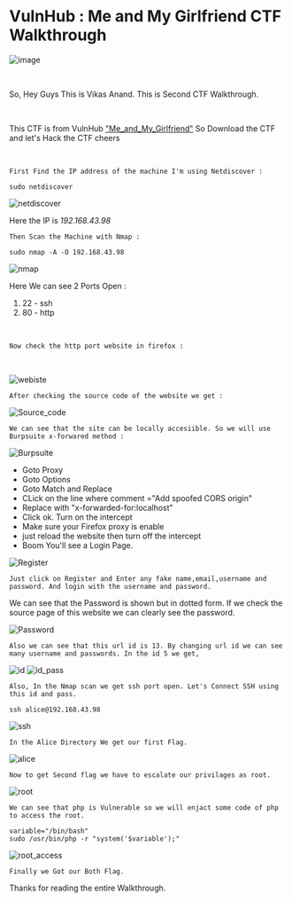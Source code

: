 # VulnHub :  Me and My Girlfriend CTF Walkthrough

![image](Images/2021-04-10_18-43.png)


</br>

So, Hey Guys This is Vikas Anand. This is Second CTF Walkthrough.

</br>

This CTF is from VulnHub ["Me_and_My_Girlfriend"](https://www.vulnhub.com/entry/me-and-my-girlfriend-1,409/) So Download the CTF and let's Hack the CTF cheers

</br>

    First Find the IP address of the machine I'm using Netdiscover :


` sudo netdiscover `

![netdiscover](Images/2021-04-10_18-44.png)

Here the IP is _192.168.43.98_


    Then Scan the Machine with Nmap :

`
sudo nmap -A -O 192.168.43.98
`

![nmap](Images/Nmap_Scan.png)

Here We can see 2 Ports Open :

1. 22 - ssh
2. 80 - http

</br>
     
    Now check the http port website in firefox :
</br>

![webiste](Images/Website.png)

    After checking the source code of the website we get : 

![Source_code](Images/Source_Code.png) 

    We can see that the site can be locally accesiible. So we will use Burpsuite x-forwared method :

![Burpsuite](Images/Burpsuite.png)

* Goto Proxy
* Goto Options
* Goto Match and Replace
* CLick on the line where comment ="Add spoofed CORS origin"
* Replace with "x-forwarded-for:localhost"
* Click ok. Turn on the intercept
* Make sure your Firefox proxy is enable
* just reload the website then turn off the intercept
* Boom You'll see a Login Page.  

![Register](Images/Register.png)

    Just click on Register and Enter any fake name,email,username and password. And login with the username and password.

We can see that the Password is shown but in dotted form. If we check the source page of this website we can clearly see the password.   

![Password](Images/Password.png)

    Also we can see that this url id is 13. By changing url id we can see many username and passwords. In the id 5 we get,

![id](Images/2021-04-10_18-52.png)
![id_pass](Images/2021-04-10_18-52_1.png)

    Also, In the Nmap scan we get ssh port open. Let's Connect SSH using this id and pass.

` ssh alice@192.168.43.98 `

![ssh](Images/2021-04-10_18-54.png)

    In the Alice Directory We get our first Flag.

![alice](Images/2021-04-10_18-57.png)

    Now to get Second flag we have to escalate our privilages as root.

![root](Images/2021-04-10_19-35.png)

    We can see that php is Vulnerable so we will enjact some code of php to access the root.

`
variable="/bin/bash"
`
</br> 
`
sudo /usr/bin/php -r "system('$variable');"
`


![root_access](Images/2021-04-10_19-32.png)

    Finally we Got our Both Flag. 

Thanks for reading the entire Walkthrough.